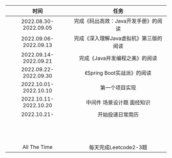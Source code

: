 |         时间          |                  任务                  |
| :-------------------: | :------------------------------------: |
| 2022.08.30-2022.09.05 |  完成《码出高效：Java开发手册》的阅读  |
| 2022.09.06-2022.09.13 | 完成《深入理解Java虚拟机》第三版的阅读 |
| 2022.09.14-2022.09.21 |     完成《Java并发编程之美》的阅读     |
| 2022.09.22-2022.09.30 |      《Spring Boot实战派》的阅读       |
| 2022.10.01-2022.10.10 |             第一个项目实现             |
| 2022.10.11-2022.10.20 |       中间件 场景设计题 面经知识       |
|      2022.10.21-      |            开始投递日常简历            |
|                       |                                        |
|                       |                                        |
|                       |                                        |
|                       |                                        |
|                       |                                        |
|                       |                                        |
|                       |                                        |
|                       |                                        |
|                       |                                        |
|                       |                                        |
|                       |                                        |
|                       |                                        |
|     All The Time      |         每天完成Leetcode2-3题          |

